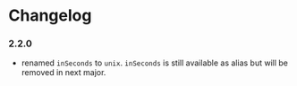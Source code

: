 # Changelog

### 2.2.0

* renamed `inSeconds` to `unix`. `inSeconds` is still available as alias but will be removed in next major.
